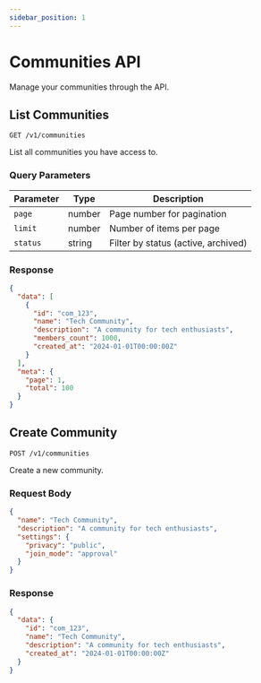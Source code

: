 ```yaml
---
sidebar_position: 1
---
```


# Communities API

Manage your communities through the API.

## List Communities

```http
GET /v1/communities
```

List all communities you have access to.

### Query Parameters

| Parameter | Type   | Description                         |
| --------- | ------ | ----------------------------------- |
| `page`    | number | Page number for pagination          |
| `limit`   | number | Number of items per page            |
| `status`  | string | Filter by status (active, archived) |

### Response

```json
{
  "data": [
    {
      "id": "com_123",
      "name": "Tech Community",
      "description": "A community for tech enthusiasts",
      "members_count": 1000,
      "created_at": "2024-01-01T00:00:00Z"
    }
  ],
  "meta": {
    "page": 1,
    "total": 100
  }
}
```

## Create Community

```http
POST /v1/communities
```

Create a new community.

### Request Body

```json
{
  "name": "Tech Community",
  "description": "A community for tech enthusiasts",
  "settings": {
    "privacy": "public",
    "join_mode": "approval"
  }
}
```

### Response

```json
{
  "data": {
    "id": "com_123",
    "name": "Tech Community",
    "description": "A community for tech enthusiasts",
    "created_at": "2024-01-01T00:00:00Z"
  }
}
```
